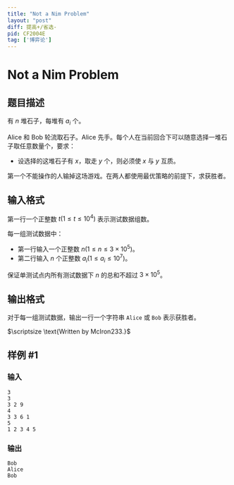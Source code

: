 ```yaml
---
title: "Not a Nim Problem"
layout: "post"
diff: 提高+/省选-
pid: CF2004E
tag: ['博弈论']
---
```


# Not a Nim Problem

## 题目描述

有 $n$ 堆石子，每堆有 $a_i$ 个。

Alice 和 Bob 轮流取石子。Alice 先手。每个人在当前回合下可以随意选择一堆石子取任意数量个，要求：

- 设选择的这堆石子有 $x$，取走 $y$ 个，则必须使 $x$ 与 $y$ 互质。

第一个不能操作的人输掉这场游戏。在两人都使用最优策略的前提下，求获胜者。

## 输入格式

第一行一个正整数 $t(1 \leq t \leq 10^4)$ 表示测试数据组数。

每一组测试数据中： 

- 第一行输入一个正整数 $n(1 \leq n \leq 3 \times 10^5)$。
- 第二行输入 $n$ 个正整数 $a_i(1 \leq a_i \leq 10^7)$。

保证单测试点内所有测试数据下 $n$ 的总和不超过 $3 \times 10^5$。

## 输出格式

对于每一组测试数据，输出一行一个字符串 $\texttt{Alice}$ 或 $\texttt{Bob}$ 表示获胜者。

$\scriptsize \text{Written by McIron233.}$

## 样例 #1

### 输入

```
3
3
3 2 9
4
3 3 6 1
5
1 2 3 4 5
```

### 输出

```
Bob
Alice
Bob
```

